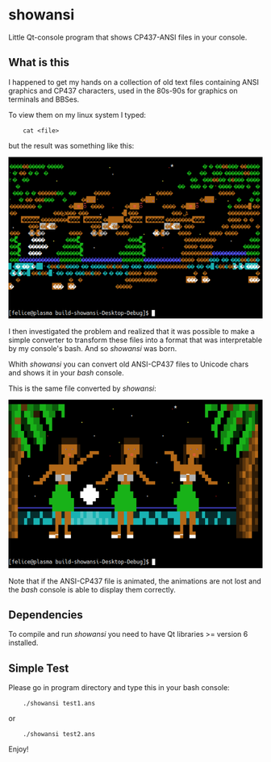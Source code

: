 # showansi
Little Qt-console program that shows CP437-ANSI files in your console.

## What is this
I happened to get my hands on a collection of old text files containing ANSI graphics and CP437 characters, used in the 80s-90s for graphics on terminals and BBSes.

To view them on my linux system I typed:

        cat <file>

but the result was something like this:

![cat visualization in bash](/assets/cat.png)

I then investigated the problem and realized that it was possible to make a simple converter to transform these files into a format that was interpretable by my console's bash. And so *showansi* was born.

Whith *showansi* you can convert old ANSI-CP437 files to Unicode chars and shows it in your *bash* console.

This is the same file converted by *showansi*:

![showansi visualization in bash](/assets/showansi.png)

Note that if the ANSI-CP437 file is animated, the animations are not lost and the *bash* console is able to display them correctly.

## Dependencies
To compile and run *showansi* you need to have Qt libraries >= version 6 installed.

## Simple Test
Please go in program directory and type this in your bash console:

        ./showansi test1.ans

or

        ./showansi test2.ans

Enjoy!

